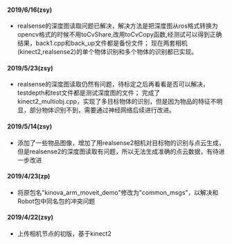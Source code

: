 #### 2019/6/16(zsy)
- realsense的深度图读取问题已解决，解决方法是把深度图从ros格式转换为opencv格式的时候不用toCvShare,改用toCvCopy函数,经测试可以得到正确结果，back1.cpp和back_up文件都是备份文件；
现在两套相机(kinect2,realsense2)的单个物体识别和多个物体的识别都已实现。


#### 2019/5/23(zsy)
- realsense的深度图读取仍然有问题，待标定之后再看看是否可以解决，testdepth和test文件都是测试深度图的文件；
完成了kinect2_multiobj.cpp，实现了多目标物体的识别，但是因为物品的特征不明显，部分物体识别不到，需要通过神经网络后续进行改进。

#### 2019/5/14(zsy)
- 添加了一些物品图像，增加了用realsense2相机对目标物的识别与点云生成，但是realsense2的深度图读取有问题，所以无法生成准确的点云数据，有待进一步改进


#### 2019/4/23(zp)
- 将原包名"kinova_arm_moveit_demo"修改为"common_msgs"，以解决和Robot包中同名包的冲突问题

#### 2019/4/22(zsy)
- 上传相机节点的初版，基于kinect2


